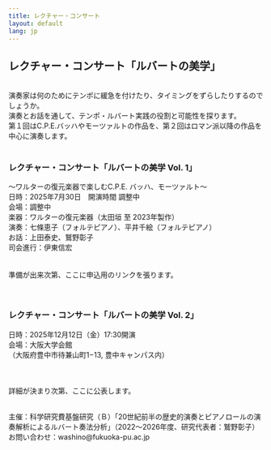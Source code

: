 ```yaml
---
title: レクチャー・コンサート
layout: default
lang: jp
---
```



##  **レクチャー・コンサート「ルバートの美学」**<br>
<br>
演奏家は何のためにテンポに緩急を付けたり、タイミングをずらしたりするのでしょうか。<br>
演奏とお話を通して、テンポ・ルバート実践の役割と可能性を探ります。<br>
第１回はC.P.E.バッハやモーツァルトの作品を、第２回はロマン派以降の作品を中心に演奏します。<br>
<br>

###  **レクチャー・コンサート「ルバートの美学 Vol. 1」**<br>
〜ワルターの復元楽器で楽しむC.P.E. バッハ、モーツァルト〜<br>
日時：2025年7月30日　開演時間 調整中<br>
会場：調整中<br>
楽器：ワルターの復元楽器（太田垣 至 2023年製作）<br>
演奏：七條恵子（フォルテピアノ）、平井千絵（フォルテピアノ）<br>
お話：上田泰史、鷲野彰子<br>
司会進行：伊東信宏<br>
   <br>
   <br>
準備が出来次第、ここに申込用のリンクを張ります。
   <br>
   <br>
   <br>
   
###  **レクチャー・コンサート「ルバートの美学 Vol. 2」**<br>

日時：2025年12月12日（金）17:30開演<br>
会場：大阪大学会館<br>
      （大阪府豊中市待兼山町1−13, 豊中キャンパス内）　<br>
      <br>
  <br>
  <br>
詳細が決まり次第、ここに公表します。









<br>
主催：科学研究費基盤研究（Ｂ）「20世紀前半の歴史的演奏とピアノロールの演奏解析によるルバート奏法分析」（2022～2026年度、研究代表者：鷲野彰子）
お問い合わせ：washino@fukuoka-pu.ac.jp<br>
<br>
<br>





